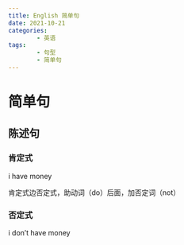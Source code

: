 ```yaml
---
title: English 简单句
date: 2021-10-21
categories:
        - 英语
tags:
        - 句型
        - 简单句
---
```


# 简单句

## 陈述句

### 肯定式

i have money

肯定式边否定式，助动词（do）后面，加否定词（not）

### 否定式

i don’t have money
